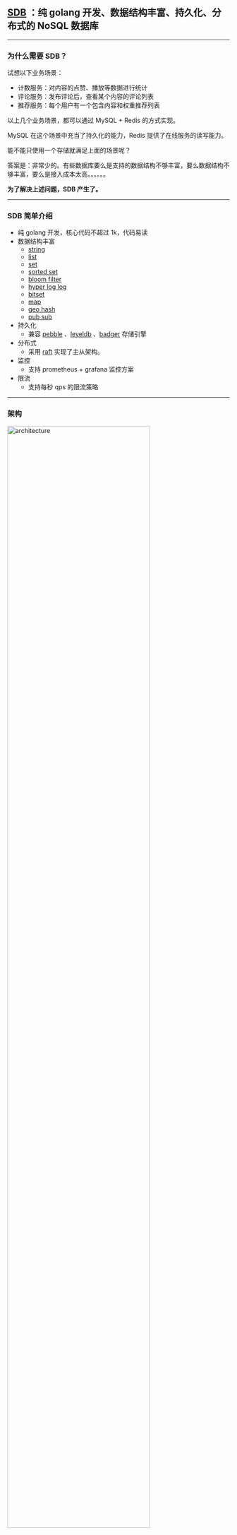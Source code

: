 ## [SDB](https://github.com/yemingfeng/sdb) ：纯 golang 开发、数据结构丰富、持久化、分布式的 NoSQL 数据库
------

### 为什么需要 SDB？

试想以下业务场景：

- 计数服务：对内容的点赞、播放等数据进行统计
- 评论服务：发布评论后，查看某个内容的评论列表
- 推荐服务：每个用户有一个包含内容和权重推荐列表

以上几个业务场景，都可以通过 MySQL + Redis 的方式实现。

MySQL 在这个场景中充当了持久化的能力，Redis 提供了在线服务的读写能力。

能不能只使用一个存储就满足上面的场景呢？

答案是：非常少的。有些数据库要么是支持的数据结构不够丰富，要么数据结构不够丰富，要么是接入成本太高。。。。。。

**为了解决上述问题，SDB 产生了。**

------

### SDB 简单介绍

- 纯 golang 开发，核心代码不超过 1k，代码易读
- 数据结构丰富
    - [string](https://github.com/yemingfeng/sdb/blob/master/examples/string.go)
    - [list](https://github.com/yemingfeng/sdb/blob/master/examples/list.go)
    - [set](https://github.com/yemingfeng/sdb/blob/master/examples/set.go)
    - [sorted set](https://github.com/yemingfeng/sdb/blob/master/examples/sorted_set.go)
    - [bloom filter](https://github.com/yemingfeng/sdb/blob/master/examples/bloom_filter.go)
    - [hyper log log](https://github.com/yemingfeng/sdb/blob/master/examples/hyper_log_log.go)
    - [bitset](https://github.com/yemingfeng/sdb/blob/master/examples/bitset.go)
    - [map](https://github.com/yemingfeng/sdb/blob/master/examples/map.go)
    - [geo hash](https://github.com/yemingfeng/sdb/blob/master/examples/geo_hash.go)
    - [pub sub](https://github.com/yemingfeng/sdb/blob/master/examples/pub_sub.go)
- 持久化
    - 兼容 [pebble](https://github.com/cockroachdb/pebble)
      、[leveldb](https://github.com/syndtr/goleveldb)
      、[badger](https://github.com/dgraph-io/badger) 存储引擎
- 分布式
    - 采用 [raft](https://github.com/hashicorp/raft) 实现了主从架构。
- 监控
    - 支持 prometheus + grafana 监控方案
- 限流
    - 支持每秒 qps 的限流策略

------

### 架构

<img alt="architecture" src="https://github.com/yemingfeng/sdb/raw/master/docs/architecture.png" width=80% />

------

### 快速使用

#### 服务器启动

```shell
sh ./scripts/quick_start.sh
```

**默认使用 pebble 存储引擎。默认启动一主两从。**

#### 客户端使用

```go
package main

import (
	"github.com/yemingfeng/sdb/internal/pb"
	"golang.org/x/net/context"
	"google.golang.org/grpc"
	"log"
)

func main() {
	conn, err := grpc.Dial(":10000", grpc.WithInsecure())
	if err != nil {
		log.Printf("faild to connect: %+v", err)
	}
	defer func() {
		_ = conn.Close()
	}()

	// 连接服务器
	c := pb.NewSDBClient(conn)
	setResponse, err := c.Set(context.Background(),
		&pb.SetRequest{Key: []byte("hello"), Value: []byte("world")})
	log.Printf("setResponse: %+v, err: %+v", setResponse, err)
	getResponse, err := c.Get(context.Background(),
		&pb.GetRequest{Key: []byte("hello")})
	log.Printf("getResponse: %+v, err: %+v", getResponse, err)
}
```

------

### 性能测试

测试脚本：[benchmark](https://github.com/yemingfeng/sdb/blob/master/examples/benchmark_sdb.go)

测试机器：MacBook Pro (13-inch, 2016, Four Thunderbolt 3 Ports)

处理器：2.9GHz 双核 Core i5

内存：8GB

**测试结果： peek QPS > 12k，avg QPS > 7k，set avg time < 70ms，get avg time <
0.2ms**

<img alt="benchmark" src="https://github.com/yemingfeng/sdb/raw/master/docs/benchmark.png" width=80% />

------

### 规划

- [x] 编写接口文档
- [x] 实现更多的 api (2021.12.30)
    - [x] String
        - [x] SetNX
        - [x] GetSet
        - [x] MGet
        - [x] MSet
    - [x] List
        - [x] LMembers
        - [x] LLPush
    - [x] Set
        - [x] SMembers
    - [x] Sorted Set
        - [x] ZMembers
- [x] 支持更丰富的数据结构 (2021.01.20)
    - [x] bitset
    - [x] map
    - [x] geo hash
- [x] 分布式方案实现 (2021.01.30)
- [ ] 生成主流语言的客户端 (2021.02.15)
- [ ] 搭建 admin web ui

------

### 接口文档

#### string

接口 | 参数 | 描述
---- | --- | ---
Set | key, value | 设置 kv
MSet | keys, values | 设置一组 kv
SetNX | key, value | 当 key 不存在时，设置 value
Get | key | 获取 key 对应的 value
MGet | keys | 获取一组 key 对应的 value
Del | key | 删除一个 key
Incr | key, delta | 对 key 进行加 delta 操作，如果 value 不为数字，则抛出异常。如果 value 不存在，则 value = delta

#### list

接口 | 参数 | 描述
---- | --- | ---
LRPush | key, values | 从 key 数组后面追加 values
LLPush | key, values | 从 key 数组前面追加 values
LPop | keys, values | 删除 key 数组中所有的 values 元素
LRange | key, offset, limit | 按数组顺序遍历 key，从 0 开始。如果 offset = -1，则从后向前遍历
LExist | key, values | 判断 values 是否存在 key 数组中
LDel | key | 删除某个 key 数组
LCount | key | 返回 key 数组中的元素个数，时间复杂度较高，**不推荐使用**
LMembers | key | 按数组顺序遍历 key。时间复杂度较高，**不推荐使用**

#### set

接口 | 参数 | 描述
---- | --- | ---
SPush | key, values | 把 values 加到 key 集合中
SPop | keys, values | 删除 key 集合中所有的 values 元素
SExist | key, values | 判断 values 是否存在 key 集合中
SDel | key | 删除某个 key 集合
SCount | key | 返回 key 集合中的元素个数，时间复杂度较高，**不推荐使用**
SMembers | key | 按 value 大小遍历 key。时间复杂度较高，**不推荐使用**

#### sorted set

接口 | 参数 | 描述
---- | --- | ---
ZPush | key, tuples | 把 values 加到 key 有序集合中，按 tuple.score 从小到大排序
ZPop | keys, values | 删除 key 有序集合中所有的 values 元素
ZRange | key, offset, limit | 按 score 大小，从小到大遍历 key。如果 offset = -1，则按 score 从大到小开始遍历
ZExist | key, values | 判断 values 是否存在 key 有序集合中
ZDel | key | 删除某个 key 有序集合
ZCount | key | 返回 key 有序集合中的元素个数，时间复杂度较高，**不推荐使用**
ZMembers | key | 按 score 大小，从小到大遍历 key。时间复杂度较高，**不推荐使用**

#### bloom filter

接口 | 参数 | 描述
---- | --- | ---
BFCreate | key, n, p | 创建 bloom filter，n 是元素个数，p 是误判率
BFDel | key | 删除某个 key bloom filter
BFAdd | key, values | 把 values 加入到 bloom filter 中。当 bloom filter 未创建时，将抛出异常
BFExist | key, values | 判断 values 是否存在 key bloom filter 中

#### hyper log log

接口 | 参数 | 描述
---- | --- | ---
HLLCreate | key | 创建 hyper log log
HLLDel | key | 删除某个 key hyper log log
HLLAdd | key, values | 把 values 加入到 hyper log log 中。当 hyper log log 未创建时，将抛出异常
HLLCount | key | 获取某个 hyper log log 的去重元素个数

#### bitset

接口 | 参数 | 描述
---- | --- | ---
BSCreate | key | 创建 bitset
BSDel | key | 删除某个 key bitset
BSSetRange | key, start, end, value | 将 key [start, end) 范围的 bit 设置为 value
BSMSet | key, bits, value | 将 key bits 设置为 value
BSGetRange | key, start, end | 获取 key [start, end) 范围的 bit
BSMGet | key, bits | 获取 key bits 的 bit
BSMCount | key | 获取 key bit = 1 的个数
BSMCountRange | key, start, end | 获取 key [start, end) bit = 1 的个数

#### map

接口 | 参数 | 描述
---- | --- | ---
MPush | key, pairs | 把 pairs KV 对加到 key map 中
MPop | key, keys | 删除 key map 中所有的 keys 元素
MExist | key, keys | 判断 keys 是否存在 key map 中
MDel | key | 删除某个 key map
MCount | key | 返回 key map 中的元素个数，时间复杂度较高，**不推荐使用**
MMembers | key | 按 pair.key 大小遍历 pair。时间复杂度较高，**不推荐使用**

#### geo hash

接口 | 参数 | 描述
---- | --- | ---
GHCreate | key, precision | 创建 geo hash，precision 代表精度。
GHDel | key | 删除某个 geo hash
GHAdd | key, points | 将 points 加入到 geo hash 中，point 中的 id 作为唯一标识
GHRem | key, points | 删除某 points
GHGetBoxes | key, point | 返回和某 point 在 key geo hash 相同 box 的 point 列表，会按照距离从小到大排序
GHGetNeighbors | key, point | 返回在 key geo hash 中距离 point 最近的 point 列表，会按照距离从小到大排序
GHCount | key | 返回 key geo hash 中的元素个数，时间复杂度较高，**不推荐使用**
GHMembers | key | 返回 key geo hash 中所有的 point 列表。时间复杂度较高，**不推荐使用**

#### pub sub

接口 | 参数 | 描述
---- | --- | ---
Subscribe | topic | 订阅某个 topic
Publish | topic, payload | 向某个 topic 发布 payload

------

### 监控

#### 安装 docker 版本 grafana、prometheus（可跳过）

- 启动 [scripts/run_monitor.sh](https://github.com/yemingfeng/sdb/blob/master/scripts/run_monitor.sh)

#### 配置 grafana

- 打开 grafana：http://localhost:3000 （注意替换 ip 地址）
- 新建 prometheus datasources：http://host.docker.internal:9090 （如果使用 docker 安装则为这个地址。如果
  host.docker.internal
  无法访问，就直接替换 [prometheus.yml](https://github.com/yemingfeng/sdb/blob/master/scripts/prometheus.yml)
  文件的 host.docker.internal 为自己的 ip 地址就行）
- 将 [scripts/dashboard.json](https://github.com/yemingfeng/sdb/blob/master/scripts/dashboard.json)
  文件导入 grafana dashboard

最终效果可参考：性能测试的 grafana 图

------

### [配置参数](https://github.com/yemingfeng/sdb/blob/master/configs/master.yml)

参数名 | 含义 | 默认值
---- | --- | ---
store.engine | 存储引擎，可选 pebble、level、badger | pebble
store.path | 存储目录 | ./db
server.grpc_port | grpc 监听的端口 | 10000
server.http_port | http 监控的端口，供 prometheus 和主从注册使用 | 11000
server.rate | 每秒 qps 的限制 | 30000
server.slow_query_threshold | 慢查询记录的阈值，单位为 ms | 100
cluster.node_id | 集群中唯一标识 | 1
cluster.path | raft 日志存储目录 | ./cluster/
cluster.port | raft 通讯地址 | 12000
cluster.time_out | raft 日志提交的超时时间 | 1s
cluster.master | 集群中的 master 节点地址。这里和 raft [注册实现](https://github.com/yemingfeng/sdb/blob/master/internal/cluster/node.go#L94) 有关，从节点启动后会将通过 http(主节点默认端口为 server.http_port) 注册从节点信息 | 127.0.0.1:11000

------

### SDB 原理之——存储引擎选型

SDB 项目最核心的问题是数据存储方案的问题。

首先，我们不可能手写一个存储引擎。这个工作量太大，而且不可靠。 我们得在开源项目中找到适合 SDB 定位的存储方案。

SDB 需要能够提供高性能读写能力的存储引擎。 单机存储引擎方案常用的有：B+ 树、LSM 树、B 树等。

还有一个前置背景，golang 在云原生的表现非常不错，而且性能堪比 C 语言，开发效率也高，所以 SDB 首选使用纯 golang 进行开发。

那么现在的问题变成了：找到一款纯 golang 版本开发的存储引擎，这是比较有难度的。收集了一系列资料后，找到了以下开源方案：

- LSM 树
    - [go-leveldb](https://github.com/golang/leveldb/) ：是一个 unstable 的项目，无法使用
    - [syndtr-goleveldb](https://github.com/syndtr/goleveldb)
    - [badger](https://github.com/dgraph-io/badger)
    - [pebble](https://github.com/cockroachdb/pebble)
- B+ 树
    - [boltdb-bolt](https://github.com/boltdb/bolt) ：是废弃的项目，无法使用
    - [etcd-bolt](https://github.com/etcd-io/bbolt) ：主要是用于分布式环境下的数据同步，无法应对高并发的数据读写

综合来看，golangdb、badger、pebble 这三款存储引擎都是很不错的。

为了兼容这三款存储引擎，SDB
提供了抽象的[接口](https://github.com/yemingfeng/sdb/blob/master/internal/engine/interface.go)
，进而适配这三个存储引擎。

### SDB 原理之——数据结构设计

SDB 已经通过之前的三款存储引擎解决了数据存储的问题了。 但如何在 KV 的存储引擎上支持丰富的数据结构呢？

以 pebble 为例子，首先 pebble 提供了以下的接口能力：

- set(k, v)
- get(k)
- del(k)
- batch
- iterator

接下来，我以支持 List 数据结构为例子，剖析下 SDB 是如何通过 pebble 存储引擎支持 List 的。

List 数据结构提供了以下接口：LRPush、LLPush、LPop、LExist、LRange、LCount。

如果一个 List 的 key 为：[hello]，该 List 的列表元素有：[aaa, ccc, bbb]，那么该 List 的每个元素在 pebble 的存储为：

pebble key | pebble value
---- | ---
l/hello/{unique_ordering_key1} | aaa
l/hello/{unique_ordering_key2} | ccc
l/hello/{unique_ordering_key3} | bbb

List 元素的 pebble key 生成策略：

- 数据结构前缀：List 都以 **l** 字符为前缀，Set 是以 **s** 为前缀...
- List key 部分：List 的 key 为 hello
- unique_ordering_key：生成方式是通过雪花算法实现的，雪花算法保证局部自增
- pebble value 部分：List 元素真正的内容，如 aaa、ccc、bbb

为什么这么就能保证 List 的插入顺序呢？

这是因为 pebble 是 LSM 的实现，内部使用 key 的字典序排序。为了保证插入顺序，SDB 在 pebble key 中增加了 unique_ordering_key
作为排序的依据，从而保证了插入顺序。

有了 pebble key 的生成策略，一切都变得简单起来了。我们看看 LRPush、LLPush、LPop、LRange 的核心逻辑：

#### LRPush

```go
func LRPush(key []byte, values [][]byte) (bool, error) {
	batchAction := store.NewBatchAction()
	defer batchAction.Close()

	for _, value := range values {
		batchAction.Set(generateListKey(key, util.GetOrderingKey()), value)
	}

	return batchAction.Commit()
}
```

#### LLPush

LLPush 的逻辑和 LRPush 的逻辑非常类似，不同的地方在于，只要将 {unique_ordering_key} 取负数，变成最小值就可以了。 为了保证 values 内部有序，所以还得 -
index。 逻辑如下：

```go
func LLPush(key []byte, values [][]byte) (bool, error) {
	batch := store.NewBatch()
	defer batch.Close()

	for i, value := range values {
		batch.Set(generateListKey(key, -util.GetOrderingKey() - int64(i)), value)
	}

	return batch.Commit()
}
```

#### LPop

在写入到 pebble 的时候，key 的生成是通过 unique_ordering_key 的方案。 无法直接在 pebble 中找到 List 的元素在 pebble
key。在删除一个元素的时候，需要遍历 List 的所有元素，找到 value = 待删除的元素，然后进行删除。核心逻辑如下：

```go
func LPop(key []byte, values [][]byte) (bool, error) {
	batchAction := store.NewBatchAction()
	defer batchAction.Close()

	store.Iterate(&store.IteratorOption{Prefix: generateListPrefixKey(key)},
		func(key []byte, value []byte) {
			for i := range values {
				if bytes.Equal(values[i], value) {
					batchAction.Del(key)
				}
			}
		})

	return batchAction.Commit()
}
```

#### LRange

和删除逻辑类似，通过 iterator
接口进行遍历。 [这里对反向迭代做了额外的支持](https://github.com/yemingfeng/sdb/blob/master/internal/store/engine/pebble/store.go#L93)
允许 offset 传入 -1，代表从后进行迭代。

```go
func LRange(key []byte, offset int32, limit uint32) ([][]byte, error) {
	index := int32(0)
	res := make([][]byte, limit)
	store.Iterate(&engine.PrefixIteratorOption{
		Prefix: generateListPrefixKey(key), Offset: offset, Limit: limit},
		func(key []byte, value []byte) {
			res[index] = value
			index++
		})
	return res[0:index], nil
}
```

以上就实现了对 List 的数据结构的支持。

其他的数据结构大体逻辑类似，其中 [sorted_set](https://github.com/yemingfeng/sdb/blob/master/internal/service/sorted_set.go)
更加复杂些。可以自行查看。

#### LPop 优化

聪明的大家可以看出，LPop 的逻辑在数据量很大的情况下，非常耗性能。是因为我们在存储引擎中是无法知道 value 对应的 key 的，需要需要将 List 中的元素全部 load
出来后，挨个判断，才能进行删除。

为了降低时间复杂度，提高性能。 还是以 List: [hello] -> [aaa, ccc, bbb] 为例子。存储模型将改成如下：

正排索引结构【不变】：

pebble key | pebble value
---- | ---
l/hello/{unique_ordering_key1} | aaa
l/hello/{unique_ordering_key2} | ccc
l/hello/{unique_ordering_key3} | bbb

辅助索引结构

pebble key | pebble value
---- | ---
l/hello/aaa/{unique_ordering_key1} | aaa
l/hello/ccc/{unique_ordering_key2} | ccc
l/hello/bbb/{unique_ordering_key3} | bbb

有了这个辅助索引后，我们可以通过前缀检索的方式，判断 List 是否存在某个 value 的元素。从而降低时间复杂度，提高性能。 这里面还需要在写入元素时，将辅助索引写入，所以核心逻辑将改成：

```go
func LRPush(key []byte, values [][]byte) (bool, error) {
	batch := store.NewBatch()
	defer batch.Close()

	for _, value := range values {
		id := util.GetOrderingKey()
		batch.Set(generateListKey(key, id), value)
		batch.Set(generateListIdKey(key, value, id), value)
	}

	return batch.Commit()
}

func LLPush(key []byte, values [][]byte) (bool, error) {
	batch := store.NewBatch()
	defer batch.Close()

	for i, value := range values {
		id := -util.GetOrderingKey() - int64(i)
		batch.Set(generateListKey(key, id), value)
		batch.Set(generateListIdKey(key, value, id), value)
	}

	return batch.Commit()
}

func LPop(key []byte, values [][]byte) (bool, error) {
	batch := store.NewBatch()
	defer batch.Close()

	for i := range values {
		store.Iterate(&engine.PrefixIteratorOption{Prefix: generateListIdPrefixKey(key, values[i])},
			func(storeKey []byte, storeValue []byte) {
				if bytes.Equal(storeValue, values[i]) {
					batch.Del(storeKey)

					infos := strings.Split(string(storeKey), "/")
					id, _ := strconv.ParseInt(infos[len(infos)-1], 10, 64)
					batch.Del(generateListKey(key, id))
				}
			})
	}

	return batch.Commit()
}
```

------

### SDB 原理之——关系模型到 KV 模型的映射

有了上面的方案，大概知道了 KV 型存储引擎如何支持数据结构。但这种方式很粗暴，无法通用化。

参考了 [TiDB 的设计](https://pingcap.com/zh/blog/tidb-internal-2) ，SDB 做了一层关系模型到 KV 结构的设计。

在 SBD 中，数据由 Collection 和 Row 构造。 其中：

- [Collection](https://github.com/yemingfeng/sdb/blob/master/internal/collection/collection.go#L30)
  类似数据库的一张表，是逻辑概念。每个 dataType(如 List) 对应一个 Collection。一个 Collection 包含多个 Row。
- 一个 Row 包含唯一键：key、id、value、indexes，**是真正存储于 KV 存储的数据**。每行 row 以 rowKey 作为唯一值，rowKey
  = `{dataType} + {key} + {id}`
- 每个 row 包含 N 个索引，每个索引以 indexKey 作为唯一值，indexKey
  = `{dataType} + {key} + idx_{indexName} + {indexValue} + {id}`

以 ListCollection 为例子，该 List 的 key 为 [l1]，假设该 Collection 有 4 行 Row，每行 Row 都有 value 和 score 的索引

那么每行 Row 结构如下：

```yaml
 { {key: l1}, {id: 1.1}, {value: aaa}, {score: 1.1}, indexes: [ {name: "value", value: aaa}, {name: "score", value: 1.1} ] }
 { {key: l1}, {id: 2.2}, {value: bbb}, {score: 2.2}, indexes: [ {name: "value", value: bbb}, {name: "score", value: 2.2} ] }
 { {key: l1}, {id: 3.3}, {value: ccc}, {score: 3.3}, indexes: [ {name: "value", value: ccc}, {name: "score", value: 3.3} ] } 
 { {key: l1}, {id: 4.4}, {value: aaa}, {score: 4.4}, indexes: [ {name: "value", value: aaa}, {name: "score", value: 4.4} ] }
```

以 id = 1.1 的 Row 为例子，dataType = 1，rowKey = `1/l1/1.1`，valueIndexKey =
`1/l1/idx_value/aaa/1.1`, scoreIndexKey = `1/l1/idx_score/1.1/1.1` 写入的数据为：

```yaml
    rowKey: 1/l1/1.1 -> { {key: l1}, {id: 1.1}, {value: aaa}, {score: 1.1}, indexes: [ {name: "value", value: aaa}, {name: "score", value: 1.1} ] }
    valueIndexKey: 1/l1/idx_value/aaa/1.1, -> 1/l1/1.1
    scoreIndexKey: 1/l1/idx_score/1.1/1.1 -> 1/l1/1.1
```

如此，便将数据结构、KV 存储、关系模型打通。

------

### SDB 原理之——通讯协议方案

解决完了存储和数据结构的问题后，SDB 面临了【最后一公里】的问题是通讯协议的选择。

SDB 的定位是支持多语言的，所以需要选择支持多语言的通讯框架。

grpc 是一个非常不错的选择，只需要使用 SDB proto 文件，就能通过 protoc 命令行工具自动生成各种语言的客户端，解决了需要开发不同客户端的问题。

------

### SDB 原理之——分布式方案

目前 SDB 只实现了主从架构的分布式方案。

接下来 SDB 会探索实现数据分片的方案，主要参考 TiKV (range 方案) 或者 Redis (hash slot 方案)

------

### **感谢开源的力量，这里就不一一列举了，请大家移步 [go.mod](https://github.com/yemingfeng/sdb/blob/master/go.mod)**
